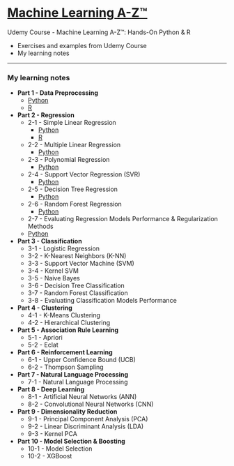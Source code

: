 # <a href="https://kristenchan.github.io/Machine-Learning-A-Z/"> Machine Learning A-Z™ </a>
Udemy Course - Machine Learning A-Z™: Hands-On Python & R 
+ Exercises and examples from Udemy Course  
+ My learning notes

***
### My learning notes
+ <b>Part 1 - Data Preprocessing</b>
  - <a href="https://github.com/kristenchan/Machine-Learning-A-Z/blob/master/Part%201%20-%20Data%20Preprocessing/Py_Data_preprocessing.ipynb">Python</a>
  - <a href="https://github.com/kristenchan/Machine-Learning-A-Z/blob/master/Part%201%20-%20Data%20Preprocessing/R_Data_preprocessing.ipynb">R</a>
+ <b>Part 2 - Regression</b>
  - 2-1 - Simple Linear Regression
    - <a href="https://github.com/kristenchan/Machine-Learning-A-Z/blob/master/Part%202%20-%20Regression/2-2%20-%20Multiple%20Linear%20Regression/Py_Multiple_Linear_Regression.ipynb">Python</a>
    - <a href="https://github.com/kristenchan/Machine-Learning-A-Z/blob/master/Part%202%20-%20Regression/2-1%20-%20Simple%20Linear%20Regression/R_Simple_Linear_Regression.ipynb">R</a>
  - 2-2 - Multiple Linear Regression
    - <a href="https://github.com/kristenchan/Machine-Learning-A-Z/blob/master/Part%202%20-%20Regression/2-2%20-%20Multiple%20Linear%20Regression/Py_Multiple_Linear_Regression.ipynb">Python</a>
  - 2-3 - Polynomial Regression
    - <a href="https://github.com/kristenchan/Machine-Learning-A-Z/blob/master/Part%202%20-%20Regression/2-3%20-%20Polynomial_Regression/Py_Polynomial_Regression.ipynb">Python</a>
  - 2-4 - Support Vector Regression (SVR)
    - <a href="https://github.com/kristenchan/Machine-Learning-A-Z/blob/master/Part%202%20-%20Regression/2-4%20-%20Support%20Vector%20Regression(SVR)/Py_Support%20Vector%20Regression(SVR).ipynb">Python</a>
  - 2-5 - Decision Tree Regression
    - <a href="https://github.com/kristenchan/Machine-Learning-A-Z/blob/master/Part%202%20-%20Regression/2-5%20-%20Decision_Tree_Regression/Py_Decision_Tree_Regression.ipynb">Python</a>
  - 2-6 - Random Forest Regression
    - <a href="https://github.com/kristenchan/Machine-Learning-A-Z/blob/master/Part%202%20-%20Regression/2-6%20-%20Random_Forest_Regression/Py_Random_Forest_Regression.ipynb">Python</a>
  - 2-7 - Evaluating Regression Models Performance & Regularization Methods
  - <a href="https://github.com/kristenchan/Machine-Learning-A-Z/blob/master/Part%202%20-%20Regression/2-7%20-%20Evaluating%20Regression%20Models%20Performance/Evaluating_Regression_Models_Performance.ipynb">Python</a>
+ <b>Part 3 - Classification</b> 
  - 3-1 - Logistic Regression
  - 3-2 - K-Nearest Neighbors (K-NN)
  - 3-3 - Support Vector Machine (SVM)
  - 3-4 - Kernel SVM
  - 3-5 - Naive Bayes
  - 3-6 - Decision Tree Classification
  - 3-7 - Random Forest Classification
  - 3-8 - Evaluating Classification Models Performance
+ <b>Part 4 - Clustering</b> 
  - 4-1 - K-Means Clustering
  - 4-2 - Hierarchical Clustering
+ <b>Part 5 - Association Rule Learning</b>
  - 5-1 - Apriori
  - 5-2 - Eclat
+ <b>Part 6 - Reinforcement Learning</b>
  - 6-1 - Upper Confidence Bound (UCB)
  - 6-2 - Thompson Sampling
+ <b>Part 7 - Natural Language Processing</b>
  - 7-1 - Natural Language Processing
+ <b>Part 8 - Deep Learning</b>
  - 8-1 - Artificial Neural Networks (ANN)
  - 8-2 - Convolutional Neural Networks (CNN)
+ <b>Part 9 - Dimensionality Reduction</b>
  - 9-1 - Principal Component Analysis (PCA)
  - 9-2 - Linear Discriminant Analysis (LDA)
  - 9-3 - Kernel PCA
+ <b>Part 10 - Model Selection & Boosting</b>
  - 10-1 - Model Selection
  - 10-2 - XGBoost
